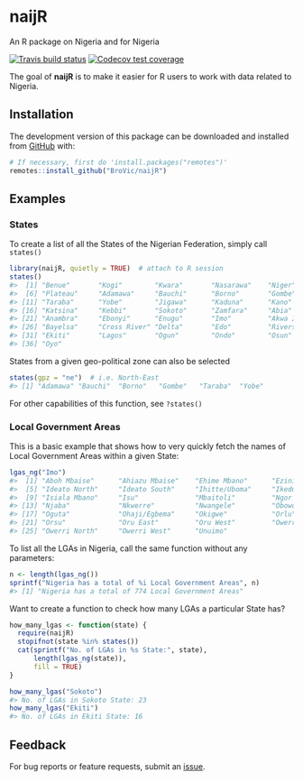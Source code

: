 
<!-- README.md is generated from README.Rmd. Please edit that file -->

# naijR

An R package on Nigeria and for Nigeria

<!-- badges: start -->

[![Travis build
status](https://travis-ci.org/BroVic/naijR.svg?branch=master)](https://travis-ci.org/BroVic/naijR)
[![Codecov test
coverage](https://codecov.io/gh/BroVic/naijR/branch/master/graph/badge.svg)](https://codecov.io/gh/BroVic/naijR?branch=master)
<!-- badges: end -->

The goal of **naijR** is to make it easier for R users to work with data
related to Nigeria.

## Installation

The development version of this package can be downloaded and installed
from [GitHub](https://github.com/) with:

``` r
# If necessary, first do 'install.packages("remotes")'
remotes::install_github("BroVic/naijR")
```

## Examples

### States

To create a list of all the States of the Nigerian Federation, simply
call `states()`

``` r
library(naijR, quietly = TRUE)  # attach to R session
states()
#>  [1] "Benue"       "Kogi"        "Kwara"       "Nasarawa"    "Niger"      
#>  [6] "Plateau"     "Adamawa"     "Bauchi"      "Borno"       "Gombe"      
#> [11] "Taraba"      "Yobe"        "Jigawa"      "Kaduna"      "Kano"       
#> [16] "Katsina"     "Kebbi"       "Sokoto"      "Zamfara"     "Abia"       
#> [21] "Anambra"     "Ebonyi"      "Enugu"       "Imo"         "Akwa Ibom"  
#> [26] "Bayelsa"     "Cross River" "Delta"       "Edo"         "Rivers"     
#> [31] "Ekiti"       "Lagos"       "Ogun"        "Ondo"        "Osun"       
#> [36] "Oyo"
```

States from a given geo-political zone can also be selected

``` r
states(gpz = "ne")  # i.e. North-East
#> [1] "Adamawa" "Bauchi"  "Borno"   "Gombe"   "Taraba"  "Yobe"
```

For other capabilities of this function, see `?states()`

### Local Government Areas

This is a basic example that shows how to very quickly fetch the names
of Local Government Areas within a given State:

``` r
lgas_ng("Imo")
#>  [1] "Aboh Mbaise"      "Ahiazu Mbaise"    "Ehime Mbano"      "Ezinihitte"      
#>  [5] "Ideato North"     "Ideato South"     "Ihitte/Uboma"     "Ikeduru"         
#>  [9] "Isiala Mbano"     "Isu"              "Mbaitoli"         "Ngor Okpala"     
#> [13] "Njaba"            "Nkwerre"          "Nwangele"         "Obowo"           
#> [17] "Oguta"            "Ohaji/Egbema"     "Okigwe"           "Orlu"            
#> [21] "Orsu"             "Oru East"         "Oru West"         "Owerri Municipal"
#> [25] "Owerri North"     "Owerri West"      "Unuimo"
```

To list all the LGAs in Nigeria, call the same function without any
parameters:

``` r
n <- length(lgas_ng())
sprintf("Nigeria has a total of %i Local Government Areas", n)
#> [1] "Nigeria has a total of 774 Local Government Areas"
```

Want to create a function to check how many LGAs a particular State has?

``` r
how_many_lgas <- function(state) {
  require(naijR)
  stopifnot(state %in% states())
  cat(sprintf("No. of LGAs in %s State:", state),
      length(lgas_ng(state)),
      fill = TRUE)
}

how_many_lgas("Sokoto")
#> No. of LGAs in Sokoto State: 23
how_many_lgas("Ekiti")
#> No. of LGAs in Ekiti State: 16
```

## Feedback

For bug reports or feature requests, submit an
[issue](https://github.com/BroVic/naijR/issues/new).

